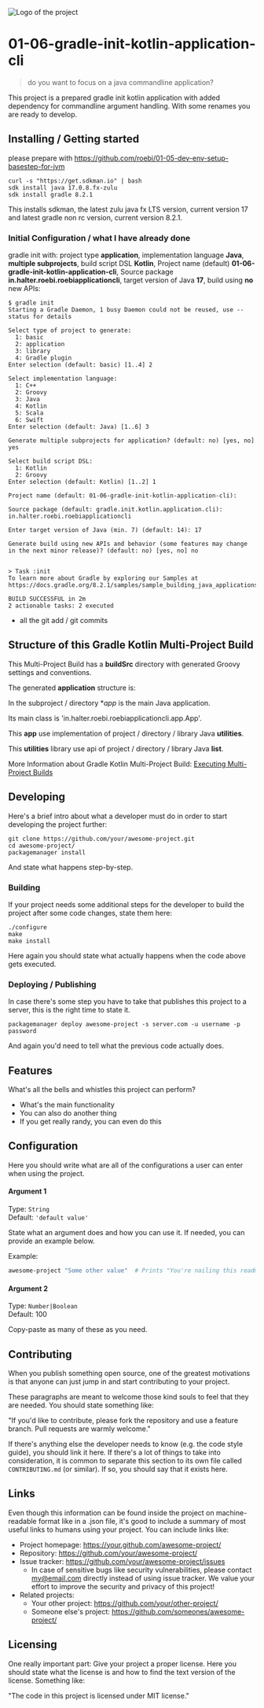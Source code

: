 ![Logo of the project](https://raw.githubusercontent.com/jehna/readme-best-practices/master/sample-logo.png)

# 01-06-gradle-init-kotlin-application-cli
> do you want to focus on a java commandline application?

This project is a prepared gradle init kotlin application with added dependency for commandline argument handling. With some renames you are ready to develop.

## Installing / Getting started

please prepare with https://github.com/roebi/01-05-dev-env-setup-basestep-for-jvm
```git bash
curl -s "https://get.sdkman.io" | bash
sdk install java 17.0.8.fx-zulu
sdk install gradle 8.2.1
```

This installs sdkman, the latest zulu java fx LTS version, current version 17 and latest gradle non rc version, current version 8.2.1.

### Initial Configuration / what I have already done

gradle init with: project type **application**, implementation language **Java**, **multiple subprojects**, build script DSL **Kotlin**, Project name (default) **01-06-gradle-init-kotlin-application-cli**, Source package **in.halter.roebi.roebiapplicationcli**, target version of Java **17**, build using **no** new APIs:

```git bash
$ gradle init
Starting a Gradle Daemon, 1 busy Daemon could not be reused, use --status for details

Select type of project to generate:
  1: basic
  2: application
  3: library
  4: Gradle plugin
Enter selection (default: basic) [1..4] 2

Select implementation language:
  1: C++
  2: Groovy
  3: Java
  4: Kotlin
  5: Scala
  6: Swift
Enter selection (default: Java) [1..6] 3

Generate multiple subprojects for application? (default: no) [yes, no] yes

Select build script DSL:
  1: Kotlin
  2: Groovy
Enter selection (default: Kotlin) [1..2] 1

Project name (default: 01-06-gradle-init-kotlin-application-cli):

Source package (default: gradle.init.kotlin.application.cli): in.halter.roebi.roebiapplicationcli

Enter target version of Java (min. 7) (default: 14): 17

Generate build using new APIs and behavior (some features may change in the next minor release)? (default: no) [yes, no] no


> Task :init
To learn more about Gradle by exploring our Samples at https://docs.gradle.org/8.2.1/samples/sample_building_java_applications_multi_project.html

BUILD SUCCESSFUL in 2m
2 actionable tasks: 2 executed
```

- all the git add / git commits

## Structure of this Gradle Kotlin Multi-Project Build

This Multi-Project Build has a **buildSrc** directory with generated Groovy settings and conventions.

The generated **application** structure is:

In the subproject / directory **app* is the main Java application.

Its main class is 'in.halter.roebi.roebiapplicationcli.app.App'.

This **app** use implementation of project / directory / library Java **utilities**.

This **utilities** library use api of project / directory / library Java **list**.

More Information about Gradle Kotlin Multi-Project Build: [Executing Multi-Project Builds](https://docs.gradle.org/current/userguide/intro_multi_project_builds.html)

## Developing

Here's a brief intro about what a developer must do in order to start developing
the project further:

```shell
git clone https://github.com/your/awesome-project.git
cd awesome-project/
packagemanager install
```

And state what happens step-by-step.

### Building

If your project needs some additional steps for the developer to build the
project after some code changes, state them here:

```shell
./configure
make
make install
```

Here again you should state what actually happens when the code above gets
executed.

### Deploying / Publishing

In case there's some step you have to take that publishes this project to a
server, this is the right time to state it.

```shell
packagemanager deploy awesome-project -s server.com -u username -p password
```

And again you'd need to tell what the previous code actually does.

## Features

What's all the bells and whistles this project can perform?
* What's the main functionality
* You can also do another thing
* If you get really randy, you can even do this

## Configuration

Here you should write what are all of the configurations a user can enter when
using the project.

#### Argument 1
Type: `String`  
Default: `'default value'`

State what an argument does and how you can use it. If needed, you can provide
an example below.

Example:
```bash
awesome-project "Some other value"  # Prints "You're nailing this readme!"
```

#### Argument 2
Type: `Number|Boolean`  
Default: 100

Copy-paste as many of these as you need.

## Contributing

When you publish something open source, one of the greatest motivations is that
anyone can just jump in and start contributing to your project.

These paragraphs are meant to welcome those kind souls to feel that they are
needed. You should state something like:

"If you'd like to contribute, please fork the repository and use a feature
branch. Pull requests are warmly welcome."

If there's anything else the developer needs to know (e.g. the code style
guide), you should link it here. If there's a lot of things to take into
consideration, it is common to separate this section to its own file called
`CONTRIBUTING.md` (or similar). If so, you should say that it exists here.

## Links

Even though this information can be found inside the project on machine-readable
format like in a .json file, it's good to include a summary of most useful
links to humans using your project. You can include links like:

- Project homepage: https://your.github.com/awesome-project/
- Repository: https://github.com/your/awesome-project/
- Issue tracker: https://github.com/your/awesome-project/issues
  - In case of sensitive bugs like security vulnerabilities, please contact
    my@email.com directly instead of using issue tracker. We value your effort
    to improve the security and privacy of this project!
- Related projects:
  - Your other project: https://github.com/your/other-project/
  - Someone else's project: https://github.com/someones/awesome-project/


## Licensing

One really important part: Give your project a proper license. Here you should
state what the license is and how to find the text version of the license.
Something like:

"The code in this project is licensed under MIT license."
